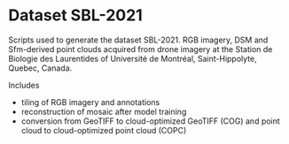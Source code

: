 # Dataset SBL-2021
Scripts used to generate the dataset SBL-2021. RGB imagery, DSM and Sfm-derived point clouds acquired from drone imagery at the Station de Biologie des Laurentides of Université de Montréal, Saint-Hippolyte, Quebec, Canada.

Includes 
* tiling of RGB imagery and annotations
* reconstruction of mosaic after model training
* conversion from GeoTIFF to cloud-optimized GeoTIFF (COG) and point cloud to cloud-optimized point cloud (COPC)
